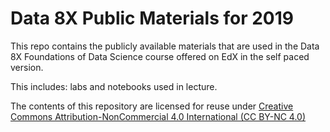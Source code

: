Data 8X Public Materials for 2019
=======

This repo contains the publicly available materials that are used in the Data 8X
Foundations of Data Science course offered on EdX in the self paced version.

This includes: labs and notebooks used in lecture.

The contents of this repository are licensed for reuse under [Creative Commons Attribution-NonCommercial 4.0 International (CC BY-NC 4.0)](http://creativecommons.org/licenses/by-nc/4.0/)